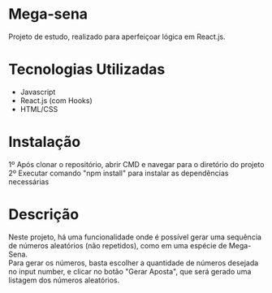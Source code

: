 # Mega-sena

Projeto de estudo, realizado para aperfeiçoar lógica em React.js.

# Tecnologias Utilizadas

- Javascript
- React.js (com Hooks)
- HTML/CSS

# Instalação

1º Após clonar o repositório, abrir CMD e navegar para o diretório do projeto
2º Executar comando "npm install" para instalar as dependências necessárias

# Descrição

Neste projeto, há uma funcionalidade onde é possível gerar uma sequência de números aleatórios (não repetidos), como em uma espécie de Mega-Sena.  
Para gerar os números, basta escolher a quantidade de números desejada no input number, e clicar no botão "Gerar Aposta", que será gerado uma
listagem dos números aleatórios.
